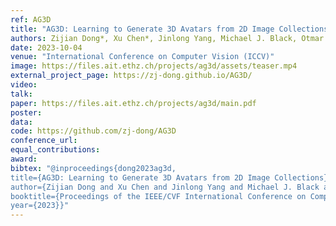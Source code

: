 ```yaml
---
ref: AG3D
title: "AG3D: Learning to Generate 3D Avatars from 2D Image Collections"
authors: Zijian Dong*, Xu Chen*, Jinlong Yang, Michael J. Black, Otmar Hilliges, Andreas Geiger
date: 2023-10-04
venue: "International Conference on Computer Vision (ICCV)"
image: https://files.ait.ethz.ch/projects/ag3d/assets/teaser.mp4
external_project_page: https://zj-dong.github.io/AG3D/
video: 
talk:
paper: https://files.ait.ethz.ch/projects/ag3d/main.pdf
poster: 
data: 
code: https://github.com/zj-dong/AG3D
conference_url:
equal_contributions:
award:
bibtex: "@inproceedings{dong2023ag3d,
title={AG3D: Learning to Generate 3D Avatars from 2D Image Collections},
author={Zijian Dong and Xu Chen and Jinlong Yang and Michael J. Black and Otmar Hilliges and Andreas Geiger},
booktitle={Proceedings of the IEEE/CVF International Conference on Computer Vision},
year={2023}}"
---
```

